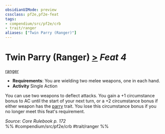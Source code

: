 ```yaml
---
obsidianUIMode: preview
cssclass: pf2e,pf2e-feat
tags:
- compendium/src/pf2e/crb
- trait/ranger
aliases: ["Twin Parry (Ranger)"]
---
```

# Twin Parry (Ranger)  [>](rules/core-rulebook/chapter-9-playing-the-game.md#Actions "Single Action") *Feat 4*  
[ranger](rules/traits/ranger.md "Ranger Class Trait")  

- **Requirements**: You are wielding two melee weapons, one in each hand.
- **Activity** Single Action

You can use two weapons to deflect attacks. You gain a +1 circumstance bonus to AC until the start of your next turn, or a +2 circumstance bonus if either weapon has the [parry](rules/traits/parry.md "Parry Weapon Trait") trait. You lose this circumstance bonus if you no longer meet this feat's requirement.

*Source: Core Rulebook p. 172*  
%% #compendium/src/pf2e/crb #trait/ranger %%